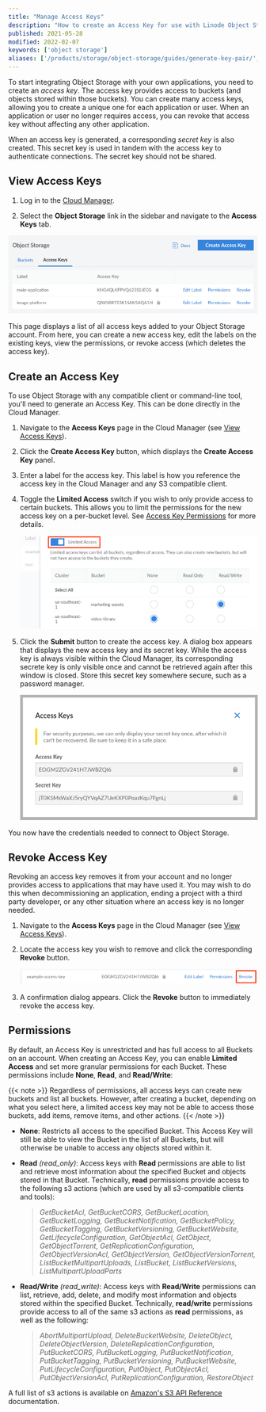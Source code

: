```yaml
---
title: "Manage Access Keys"
description: "How to create an Access Key for use with Linode Object Storage."
published: 2021-05-28
modified: 2022-02-07
keywords: ['object storage']
aliases: ['/products/storage/object-storage/guides/generate-key-pair/','/products/storage/object-storage/guides/generate-access-keys/']
---
```


To start integrating Object Storage with your own applications, you need to create an *access key*. The access key provides access to buckets (and objects stored within those buckets). You can create many access keys, allowing you to create a unique one for each application or user. When an application or user no longer requires access, you can revoke that access key without affecting any other application.

When an access key is generated, a corresponding *secret key* is also created. This secret key is used in tandem with the access key to authenticate connections. The secret key should not be shared.

## View Access Keys

1.  Log in to the [Cloud Manager](https://cloud.linode.com).

1.  Select the **Object Storage** link in the sidebar and navigate to the **Access Keys** tab.

![Viewing a list of access keys in the Cloud Manager](access-keys-list.png)

This page displays a list of all access keys added to your Object Storage account. From here, you can create a new access key, edit the labels on the existing keys, view the permissions, or revoke access (which deletes the access key).

## Create an Access Key

To use Object Storage with any compatible client or command-line tool, you'll need to generate an Access Key. This can be done directly in the Cloud Manager.

1.  Navigate to the **Access Keys** page in the Cloud Manager (see [View Access Keys](#view-access-keys)).

1.  Click the **Create Access Key** button, which displays the **Create Access Key** panel.

1.  Enter a label for the access key. This label is how you reference the access key in the Cloud Manager and any S3 compatible client.

1.  Toggle the **Limited Access** switch if you wish to only provide access to certain buckets. This allows you to limit the permissions for the new access key on a per-bucket level. See [Access Key Permissions](#permissions) for more details.

    ![The limited access switch](access-keys-limited-access-switch.png)

1.  Click the **Submit** button to create the access key. A dialog box appears that displays the new access key and its secret key. While the access key is always visible within the Cloud Manager, its corresponding secrete key is only visible once and cannot be retrieved again after this window is closed. Store this secret key somewhere secure, such as a password manager.

    ![The access key and secret key displayed within the Cloud Manager](access-keys-display-after-creation.png)

You now have the credentials needed to connect to Object Storage.

## Revoke Access Key

Revoking an access key removes it from your account and no longer provides access to applications that may have used it. You may wish to do this when decommissioning an application, ending a project with a third party developer, or any other situation where an access key is no longer needed.

1.  Navigate to the **Access Keys** page in the Cloud Manager (see [View Access Keys](#view-access-keys)).

1.  Locate the access key you wish to remove and click the corresponding **Revoke** button.

    ![Select the 'Revoke' button](access-keys-revoke.png )


1. A confirmation dialog appears. Click the **Revoke** button to immediately revoke the access key.

## Permissions

By default, an Access Key is unrestricted and has full access to all Buckets on an account. When creating an Access Key, you can enable **Limited Access** and set more granular permissions for each Bucket. These permissions include **None**, **Read**, and **Read/Write**:

{{< note >}}
Regardless of permissions, all access keys can create new buckets and list all buckets. However, after creating a bucket, depending on what you select here, a limited access key may not be able to access those buckets, add items, remove items, and other actions.
{{< /note >}}

- **None**: Restricts all access to the specified Bucket. This Access Key will still be able to view the Bucket in the list of all Buckets, but will otherwise be unable to access any objects stored within it.

- **Read** *(read_only)*: Access keys with **Read** permissions are able to list and retrieve most information about the specified Bucket and objects stored in that Bucket. Technically, **read** permissions provide access to the following s3 actions (which are used by all s3-compatible clients and tools):

    > *GetBucketAcl, GetBucketCORS, GetBucketLocation, GetBucketLogging, GetBucketNotification, GetBucketPolicy, GetBucketTagging, GetBucketVersioning, GetBucketWebsite, GetLifecycleConfiguration, GetObjectAcl, GetObject, GetObjectTorrent, GetReplicationConfiguration, GetObjectVersionAcl, GetObjectVersion, GetObjectVersionTorrent, ListBucketMultipartUploads, ListBucket, ListBucketVersions, ListMultipartUploadParts*

- **Read/Write** *(read_write)*: Access keys with **Read/Write** permissions can list, retrieve, add, delete, and modify most information and objects stored within the specified Bucket. Technically, **read/write** permissions provide access to all of the same s3 actions as **read** permissions, as well as the following:

    > *AbortMultipartUpload, DeleteBucketWebsite, DeleteObject, DeleteObjectVersion, DeleteReplicationConfiguration, PutBucketCORS, PutBucketLogging, PutBucketNotification, PutBucketTagging, PutBucketVersioning, PutBucketWebsite, PutLifecycleConfiguration, PutObject, PutObjectAcl, PutObjectVersionAcl, PutReplicationConfiguration, RestoreObject*

A full list of s3 actions is available on [Amazon's S3 API Reference](https://docs.aws.amazon.com/AmazonS3/latest/API/API_Operations_Amazon_Simple_Storage_Service.html) documentation.

